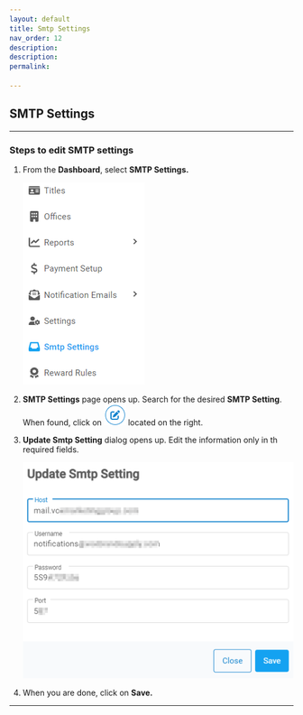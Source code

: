 ```yaml
---
layout: default
title: Smtp Settings
nav_order: 12
description: 
description: 
permalink: 

---
```


## SMTP Settings

---

### Steps to edit SMTP settings

1. From the **Dashboard**, select **SMTP Settings.**

   ![smtp_dashboard](../../images/smtpsettings/smtp_dashboard.png)

2. **SMTP Settings** page opens up. Search for the desired **SMTP Setting**. When found, click on ![smtp_setting_edit](../../images/buttons/ccheck.png) located on the right.

3. **Update Smtp Setting** dialog opens up. Edit the information only in th required fields.

   ![update_smtp](../../images/smtpsettings/smtp_update.png)

4. When you are done, click on **Save.**

---
